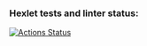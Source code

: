 ### Hexlet tests and linter status:
[![Actions Status](https://github.com/dmitkuzn/java-project-78/actions/workflows/hexlet-check.yml/badge.svg)](https://github.com/dmitkuzn/java-project-78/actions)